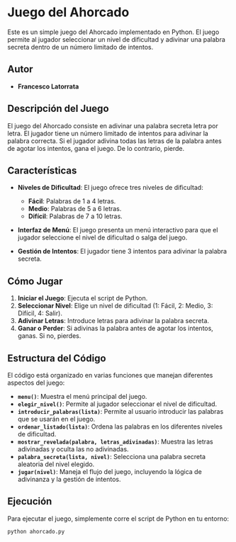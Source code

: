 # Juego del Ahorcado

Este es un simple juego del Ahorcado implementado en Python. El juego permite al jugador seleccionar un nivel de dificultad y adivinar una palabra secreta dentro de un número limitado de intentos.

## Autor
- **Francesco Latorrata**

## Descripción del Juego

El juego del Ahorcado consiste en adivinar una palabra secreta letra por letra. El jugador tiene un número limitado de intentos para adivinar la palabra correcta. Si el jugador adivina todas las letras de la palabra antes de agotar los intentos, gana el juego. De lo contrario, pierde.

## Características

- **Niveles de Dificultad**: El juego ofrece tres niveles de dificultad:
  - **Fácil**: Palabras de 1 a 4 letras.
  - **Medio**: Palabras de 5 a 6 letras.
  - **Difícil**: Palabras de 7 a 10 letras.

- **Interfaz de Menú**: El juego presenta un menú interactivo para que el jugador seleccione el nivel de dificultad o salga del juego.

- **Gestión de Intentos**: El jugador tiene 3 intentos para adivinar la palabra secreta.

## Cómo Jugar

1. **Iniciar el Juego**: Ejecuta el script de Python.
2. **Seleccionar Nivel**: Elige un nivel de dificultad (1: Fácil, 2: Medio, 3: Difícil, 4: Salir).
3. **Adivinar Letras**: Introduce letras para adivinar la palabra secreta.
4. **Ganar o Perder**: Si adivinas la palabra antes de agotar los intentos, ganas. Si no, pierdes.

## Estructura del Código

El código está organizado en varias funciones que manejan diferentes aspectos del juego:

- **`menu()`**: Muestra el menú principal del juego.
- **`elegir_nivel()`**: Permite al jugador seleccionar el nivel de dificultad.
- **`introducir_palabras(lista)`**: Permite al usuario introducir las palabras que se usarán en el juego.
- **`ordenar_listado(lista)`**: Ordena las palabras en los diferentes niveles de dificultad.
- **`mostrar_revelada(palabra, letras_adivinadas)`**: Muestra las letras adivinadas y oculta las no adivinadas.
- **`palabra_secreta(lista, nivel)`**: Selecciona una palabra secreta aleatoria del nivel elegido.
- **`jugar(nivel)`**: Maneja el flujo del juego, incluyendo la lógica de adivinanza y la gestión de intentos.

## Ejecución

Para ejecutar el juego, simplemente corre el script de Python en tu entorno:

```bash
python ahorcado.py

